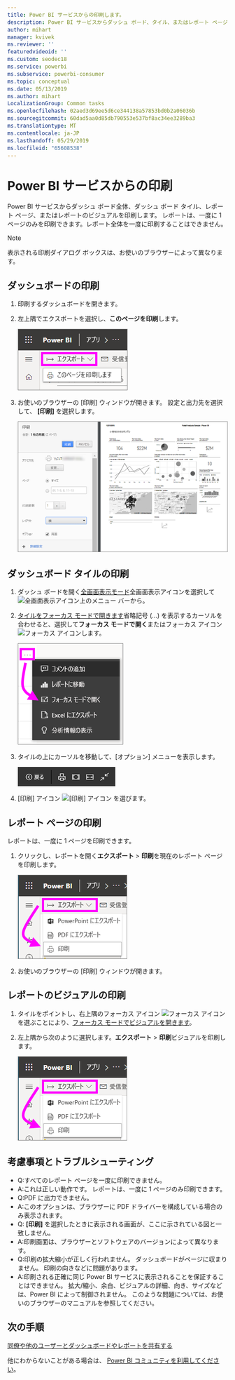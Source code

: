 ```yaml
---
title: Power BI サービスからの印刷します。
description: Power BI サービスからダッシュ ボード、タイル、またはレポート ページを印刷します。
author: mihart
manager: kvivek
ms.reviewer: ''
featuredvideoid: ''
ms.custom: seodec18
ms.service: powerbi
ms.subservice: powerbi-consumer
ms.topic: conceptual
ms.date: 05/13/2019
ms.author: mihart
LocalizationGroup: Common tasks
ms.openlocfilehash: 02aed3d69ee5d6ce344138a57853bd0b2a06036b
ms.sourcegitcommit: 60dad5aa0d85db790553e537bf8ac34ee3289ba3
ms.translationtype: MT
ms.contentlocale: ja-JP
ms.lasthandoff: 05/29/2019
ms.locfileid: "65608538"
---
```

# <a name="printing-from-the-power-bi-service"></a>Power BI サービスからの印刷
Power BI サービスからダッシュ ボード全体、ダッシュ ボード タイル、レポート ページ、またはレポートのビジュアルを印刷します。 レポートは、一度に 1 ページのみを印刷できます。レポート全体を一度に印刷することはできません。

   > [!NOTE]
   > 表示される印刷ダイアログ ボックスは、お使いのブラウザーによって異なります。
   > 
## <a name="print-a-dashboard"></a>ダッシュボードの印刷
1. 印刷するダッシュボードを開きます。
2. 左上隅でエクスポートを選択し、**このページを印刷**します。
   
    ![[ダッシュボードを印刷] オプション](./media/end-user-print/power-bi-dashboard-print.png)
3. お使いのブラウザーの [印刷] ウィンドウが開きます。 設定と出力先を選択して、 **[印刷]** を選択します。
   

   
    ![[印刷] ダイアログ](./media/end-user-print/pbi_print_dash_new2.png)

## <a name="print-a-dashboard-tile"></a>ダッシュボード タイルの印刷
1. ダッシュ ボードを開く[全画面表示モード](end-user-focus.md)全画面表示アイコンを選択して![全画面表示アイコン](./media/end-user-print/power-bi-full-screen-icon.png)上のメニュー バーから。
3. [タイルをフォーカス モードで開きます](end-user-focus.md)省略記号 (...) を表示するカーソルを合わせると、選択して**フォーカス モードで開く**またはフォーカス アイコン![フォーカス アイコン](./media/end-user-print/power-bi-focus-icon.png)します。
   
    ![省略記号メニュー](./media/end-user-print/power-bi-menu-options.png)
4. タイルの上にカーソルを移動して、[オプション] メニューを表示します。
   
    ![全画面表示オプション メニュー](./media/end-user-print/menu-options-new.png)
4. [印刷] アイコン ![[印刷] アイコン](./media/end-user-print/print-icon.png) を選びます。     
   

## <a name="print-a-report-page"></a>レポート ページの印刷
レポートは、一度に 1 ページを印刷できます。

1. クリックし、レポートを開く**エクスポート** > **印刷**を現在のレポート ページを印刷します。
   
    ![Power BI ファイル メニュー](./media/end-user-print/power-bi-report-print.png)
3. お使いのブラウザーの [印刷] ウィンドウが開きます。
   


## <a name="print-a-report-visual"></a>レポートのビジュアルの印刷
1. タイルをポイントし、右上隅のフォーカス アイコン ![フォーカス アイコン](./media/end-user-print/power-bi-focus-icon.png) を選ぶことにより、[フォーカス モードでビジュアルを開きます](end-user-focus.md)。

2. 左上隅から次のように選択します。**エクスポート** > **印刷**ビジュアルを印刷します。

    ![Power BI ファイル メニュー](./media/end-user-print/power-bi-report-print.png)



## <a name="considerations-and-troubleshooting"></a>考慮事項とトラブルシューティング

* Q:すべてのレポート ページを一度に印刷できません。    
* A:これは正しい動作です。 レポートは、一度に 1 ページのみ印刷できます。
* Q:PDF に出力できません。    
* A:このオプションは、ブラウザーに PDF ドライバーを構成している場合のみ表示されます。    
* Q: **[印刷]** を選択したときに表示される画面が、ここに示されている図と一致しません。    
* A:印刷画面は、ブラウザーとソフトウェアのバージョンによって異なります。
* Q:印刷の拡大縮小が正しく行われません。  ダッシュボードがページに収まりません。 印刷の向きなどに問題があります。    
* A:印刷される正確に同じ Power BI サービスに表示されることを保証することはできません。 拡大/縮小、余白、ビジュアルの詳細、向き、サイズなどは、Power BI によって制御されません。 このような問題については、お使いのブラウザーのマニュアルを参照してください。      

## <a name="next-steps"></a>次の手順
[同僚や他のユーザーとダッシュボードやレポートを共有する](../service-share-dashboards.md)

他にわからないことがある場合は、 [Power BI コミュニティを利用してください](http://community.powerbi.com/)。

